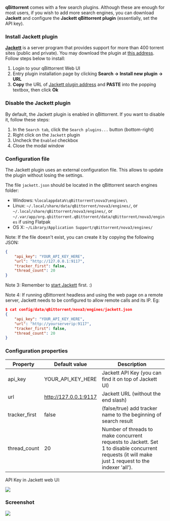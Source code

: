 **qBittorrent** comes with a few search plugins. Although these are enough for most users, if you wish to add more search engines, you can download **Jackett** and configure the **Jackett qBittorrent plugin** (essentially, set the API key).

### Install Jackett plugin
**[Jackett](https://github.com/Jackett/Jackett)** is a server program that provides support for more than 400 torrent sites (public and private). You may download the plugin at [this address](https://raw.githubusercontent.com/qbittorrent/search-plugins/master/nova3/engines/jackett.py). Follow steps below to install:
1. Login to your qBittorrent Web UI
2. Entry plugin installation page by clicking **Search -> Install new plugin -> URL**
3. **Copy** the URL of [Jackett plugin address](https://raw.githubusercontent.com/qbittorrent/search-plugins/master/nova3/engines/jackett.py) and **PASTE** into the popping textbox, then click **Ok**

### Disable the Jackett plugin
By default, the Jackett plugin is enabled in qBittorrent. If you want to disable it, follow these steps:
1. In the `Search tab`, click the `Search plugins...` button (bottom-right)
2. Right click on the `Jackett` plugin
3. Uncheck the `Enabled` checkbox
4. Close the modal window

### Configuration file
The Jackett plugin uses an external configuration file. This allows to update the plugin without losing the settings.

The file `jackett.json` should be located in the qBittorrent search engines folder:
* Windows: `%localappdata%\qBittorrent\nova3\engines\`
* Linux: `~/.local/share/data/qBittorrent/nova3/engines/`, or `~/.local/share/qBittorrent/nova3/engines/`, or `~/.var/app/org.qbittorrent.qBittorrent/data/qBittorrent/nova3/engines` if using Flatpak
* OS X: `~/Library/Application Support/qBittorrent/nova3/engines/`

Note: If the file doesn't exist, you can create it by copying the following JSON:

```json
{
    "api_key": "YOUR_API_KEY_HERE",
    "url": "http://127.0.0.1:9117",
    "tracker_first": false,
    "thread_count": 20
}
```

Note 3: Remember to [start Jackett](https://github.com/Jackett/Jackett#supported-systems) first. :)

Note 4: If running qBittorrent headless and using the web page on a remote server, Jackett needs to be configured to allow remote calls and its IP. Eg:

```json
$ cat config/data/qBittorrent/nova3/engines/jackett.json
{
    "api_key": "YOUR_API_KEY_HERE",
    "url": "http://yourserverip:9117",
    "tracker_first": false,
    "thread_count": 20
}
```

### Configuration properties
| Property |  Default value |  Description |
|---|---|---|
| api_key | YOUR_API_KEY_HERE | Jackett API Key (you can find it on top of Jackett UI) |
| url | http://127.0.0.1:9117 | Jackett URL (without the end slash) |
| tracker_first | false | (false/true) add tracker name to the beginning of search result |
| thread_count | 20 | Number of threads to make concurrent requests to Jackett. Set 1 to disable concurrent requests (it will make just 1 request to the indexer 'all'). |

API Key in Jackett web UI:

![](https://i.imgur.com/87yZeAU.png)

### Screenshot
![](https://i.imgur.com/uCawgLa.png)
